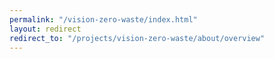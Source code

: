 ```yaml
---
permalink: "/vision-zero-waste/index.html"
layout: redirect
redirect_to: "/projects/vision-zero-waste/about/overview"
---
```


